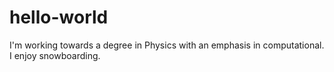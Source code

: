 # hello-world

I'm working towards a degree in Physics with an emphasis in computational.
I enjoy snowboarding.
